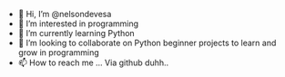 - 👋 Hi, I’m @nelsondevesa
- 👀 I’m interested in programming
- 🌱 I’m currently learning Python
- 💞️ I’m looking to collaborate on Python beginner projects to learn and grow in programming
- 📫 How to reach me ... Via github duhh..

<!---
nelsondevesa/nelsondevesa is a ✨ special ✨ repository because its `README.md` (this file) appears on your GitHub profile.
You can click the Preview link to take a look at your changes.
--->
